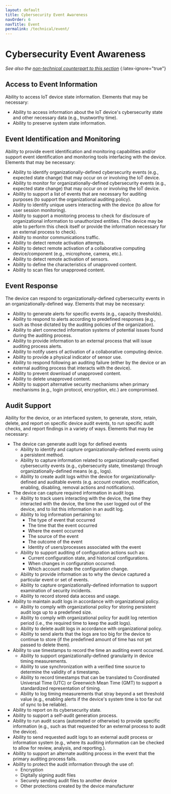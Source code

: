 ```yaml
---
layout: default
title: Cybersecurity Event Awareness
navOrder: 6
navTitle: Event
permalink: /technical/event/
---
```


# Cybersecurity Event Awareness

_See also the [non-technical counterpart to this section](../_Nontechnical/event.md)_
{:latex-ignore="true"}

## Access to Event Information

Ability to access IoT device state information. Elements that may be necessary:

- Ability to access information about the IoT device&#39;s cybersecurity state and other necessary data (e.g., trustworthy time).
- Ability to preserve system state information.

## Event Identification and Monitoring

Ability to provide event identification and monitoring capabilities and/or support event identification and monitoring tools interfacing with the device. Elements that may be necessary:

- Ability to identify organizationally-defined cybersecurity events (e.g., expected state change) that may occur on or involving the IoT device.
- Ability to monitor for organizationally-defined cybersecurity events (e.g., expected state change) that may occur on or involving the IoT device.
- Ability to support a list of events that are necessary for auditing purposes (to support the organizational auditing policy).
- Ability to identify unique users interacting with the device (to allow for user session monitoring).
- Ability to support a monitoring process to check for disclosure of organizational information to unauthorized entities. (The device may be able to perform this check itself or provide the information necessary for an external process to check).
- Ability to monitor communications traffic.
- Ability to detect remote activation attempts.
- Ability to detect remote activation of a collaborative computing device/component (e.g., microphone, camera, etc.).
- Ability to detect remote activation of sensors.
- Ability to define the characteristics of unapproved content.
- Ability to scan files for unapproved content.

## Event Response

The device can respond to organizationally-defined cybersecurity events in an organizationally-defined way. Elements that may be necessary:

  - Ability to generate alerts for specific events (e.g., capacity thresholds).
  - Ability to respond to alerts according to predefined responses (e.g., such as those dictated by the auditing policies of the organization).
  - Ability to alert connected information systems of potential issues found during the auditing process.
  - Ability to provide information to an external process that will issue auditing process alerts.
  - Ability to notify users of activation of a collaborative computing device.
  - Ability to provide a physical indicator of sensor use.
  - Ability to respond following an auditing failure (either by the device or an external auditing process that interacts with the device).
  - Ability to prevent download of unapproved content.
  - Ability to delete unapproved content.
  - Ability to support alternative security mechanisms when primary mechanisms (e.g., login protocol, encryption, etc.) are compromised.

## Audit Support

Ability for the device, or an interfaced system, to generate, store, retain, delete, and report on specific device audit events, to run specific audit checks, and report findings in a variety of ways. Elements that may be necessary:

- The device can generate audit logs for defined events
  - Ability to identify and capture organizationally-defined events using a persistent method.
  - Ability to capture information related to organizationally-specified cybersecurity events (e.g., cybersecurity state, timestamp) through organizationally-defined means (e.g., logs).
  - Ability to create audit logs within the device for organizationally-defined and auditable events (e.g. account creation, modification, enabling, disabling, removal actions and notifications).
- The device can capture required information in audit logs
  - Ability to track users interacting with the device, the time they interacted with the device, the time the user logged out of the device, and to list this information in an audit log.
   - Ability to log information pertaining to:
      - The type of event that occurred
      - The time that the event occurred
      - Where the event occurred
      - The source of the event
      - The outcome of the event
      - Identity of users/processes associated with the event
  - Ability to support auditing of configuration actions such as:
      - Current configuration state, and historical configurations.
      - When changes in configuration occurred.
      - Which account made the configuration change.
  - Ability to provide information as to why the device captured a particular event or set of events.
  - Ability to capture organizationally-defined information to support examination of security incidents.
  - Ability to record stored data access and usage.
- Ability to maintain audit logs in accordance with organizational policy.
  - Ability to comply with organizational policy for storing persistent audit logs up to a predefined size.
  - Ability to comply with organizational policy for audit log retention period (i.e., the required time to keep the audit logs).
  - Ability to delete audit logs in accordance with organizational policy.
  - Ability to send alerts that the logs are too big for the device to continue to store (if the predefined amount of time has not yet passed to delete them).
- Ability to use timestamps to record the time an auditing event occurred.
  - Ability to support organizationally-defined granularity in device timing measurements.
  - Ability to use synchronization with a verified time source to determine the validity of a timestamp.
  - Ability to record timestamps that can be translated to Coordinated Universal Time (UTC) or Greenwich Mean Time (GMT) to support a standardized representation of timing.
  - Ability to log timing measurements that stray beyond a set threshold value (e.g., enabling alerts if the device's system time is too far out of sync to be reliable).
- Ability to report on its cybersecurity state.
- Ability to support a self-audit generation process.
- Ability to run audit scans (automated or otherwise) to provide specific information (e.g., such as that requested for an external process to audit the device).
- Ability to send requested audit logs to an external audit process or information system (e.g., where its auditing information can be checked to allow for review, analysis, and reporting.).
- Ability to support an alternate auditing process in the event that the primary auditing process fails.
- Ability to protect the audit information through the use of:
  - Encryption
  - Digitally signing audit files
  - Securely sending audit files to another device
  - Other protections created by the device manufacturer

